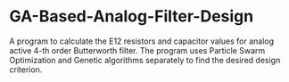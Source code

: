 # GA-Based-Analog-Filter-Design
A program to calculate the E12 resistors and capacitor values for analog active 4-th order Butterworth filter. The program uses Particle Swarm Optimization and Genetic algorithms separately to find the desired design criterion.
